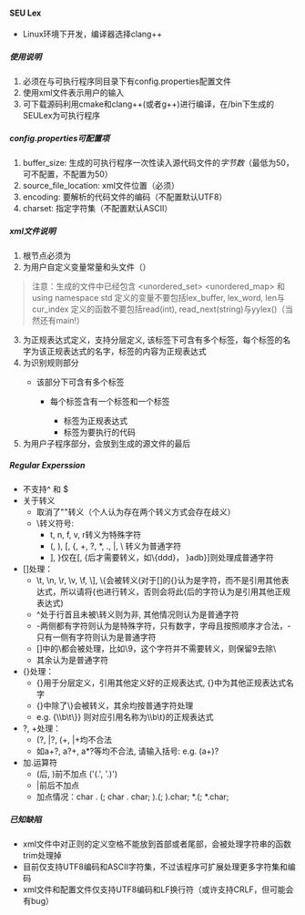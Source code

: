 #### SEU Lex
- Linux环境下开发，编译器选择clang++
##### 使用说明
1. 必须在与可执行程序同目录下有config.properties配置文件
2. 使用xml文件表示用户的输入
3. 可下载源码利用cmake和clang++(或者g++)进行编译，在/bin下生成的SEULex为可执行程序
##### config.properties可配置项
1. buffer_size: 生成的可执行程序一次性读入源代码文件的*字节数*（最低为50，可不配置，不配置为50）
2. source_file_location: xml文件位置（必须）
3. encoding: 要解析的代码文件的编码（不配置默认UTF8）
4. charset: 指定字符集（不配置默认ASCII）
##### xml文件说明
1. 根节点必须为<Lex>
2. <userDefinitions>为用户自定义变量常量和头文件（）
> 注意：生成的文件中已经包含<iostream> <vector> <unordered_set> <unordered_map> <stdexcept> 和 using namespace std
> 定义的变量不要包括lex_buffer, lex_word, len与cur_index
> 定义的函数不要包括read(int), read_next(string)与yylex()（当然还有main!）
3. <reDefinitions>为正规表达式定义，支持分层定义, 该标签下可含有多个标签，每个标签的名字为该正规表达式的名字，标签的内容为正规表达式
4. <rules>为识别规则部分
    - 该部分下可含有多个<rule>标签
        - 每个<rule>标签含有一个<re>标签和一个<action>标签
            - <re>标签为正规表达式
            - <action>标签为要执行的代码
5. <userCode>为用户子程序部分，会放到生成的源文件的最后
##### Regular Experssion
- 不支持^ 和 $
- 关于转义
    - 取消了""转义（个人认为存在两个转义方式会存在歧义）
    - \转义符号: 
        - t, n, f, v, r转义为特殊字符
        - (, ), [, {, +, ?, *, ., |, \ 转义为普通字符
        - ], }仅在[, {后才需要转义，如\\{ddd}， }adb}]则处理成普通字符
- []处理：
    - \t, \n, \r, \v, \f, \\], \\{会被转义(对于[]的{}认为是字符，而不是引用其他表达式，所以请将{也进行转义，否则会将此{后的字符认为是引用其他正规表达式)
    - ^处于行首且未被\转义则为非, 其他情况则认为是普通字符
    - -两侧都有字符则认为是特殊字符，只有数字，字母且按照顺序才合法，-只有一侧有字符则认为是普通字符
    - []中的\都会被处理，比如\9，这个字符并不需要转义，则保留9去除\
    - 其余认为是普通字符
- {}处理：
    - {}用于分层定义，引用其他定义好的正规表达式, {}中为其他正规表达式名字
    - {}中除了\\}会被转义，其余均按普通字符处理
    - e.g. {\\\\b\t\\}} 则对应引用名称为\\\\b\t}的正规表达式
- ?, +处理：
    - (?, |?, (+, |+均不合法
    - 如a+?, a?+, a*?等均不合法, 请输入括号: e.g. (a+)?
- 加.运算符
    - (后, )前不加点 ('(.', '.)')
    - |前后不加点
    - 加点情况：char . (; char . char; ).(; ).char; *.(; *.char;
##### 已知缺陷
- xml文件中对正则的定义空格不能放到首部或者尾部，会被处理字符串的函数trim处理掉
- 目前仅支持UTF8编码和ASCII字符集，不过该程序可扩展处理更多字符集和编码
- xml文件和配置文件仅支持UTF8编码和LF换行符（或许支持CRLF，但可能会有bug）